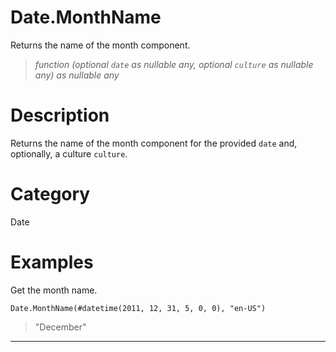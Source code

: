 ﻿# Date.MonthName
Returns the name of the month component.
> _function (optional <code>date</code> as nullable any, optional <code>culture</code> as nullable any) as nullable any_
# Description 
Returns the name of the month component for the provided <code>date</code> and, optionally, a culture <code>culture</code>.

# Category 
Date
# Examples 
Get the month name.
```
Date.MonthName(#datetime(2011, 12, 31, 5, 0, 0), "en-US")
```
> "December"
***
